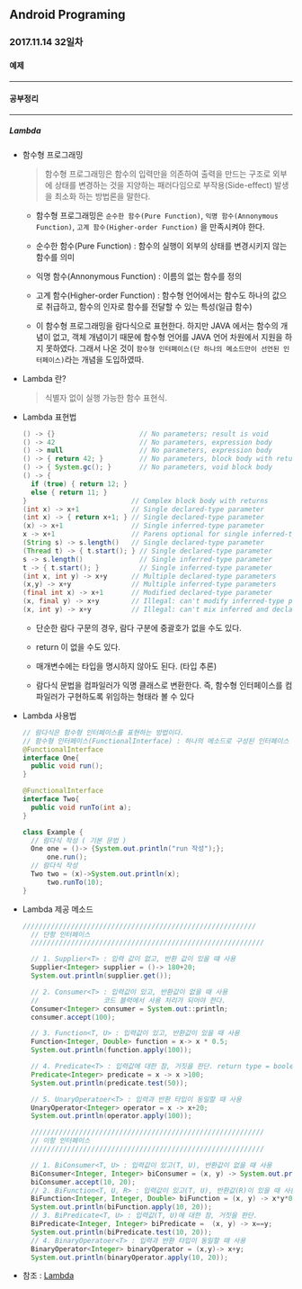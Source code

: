 Android Programing
----------------------------------------------------
### 2017.11.14 32일차

#### 예제
____________________________________________________

#### 공부정리
____________________________________________________

##### __Lambda__

- 함수형 프로그래밍

  >함수형 프로그래밍은 함수의 입력만을 의존하여 출력을 만드는 구조로 외부에 상태를 변경하는 것을 지양하는 패러다임으로 부작용(Side-effect) 발생을 최소화 하는 방법론을 말한다.

  - 함수형 프로그래밍은 `순수한 함수(Pure Function)`, `익명 함수(Annonymous Function)`, `고계 함수(Higher-order Function)` 을 만족시켜야 한다.

  - 순수한 함수(Pure Function) : 함수의 실행이 외부의 상태를 변경시키지 않는 함수를 의미

  - 익명 함수(Annonymous Function) : 이름의 없는 함수를 정의

  - 고계 함수(Higher-order Function) : 함수형 언어에서는 함수도 하나의 값으로 취급하고, 함수의 인자로 함수를 전달할 수 있는 특성(일급 함수)

  - 이 함수형 프로그래밍을 람다식으로 표현한다. 하지만 JAVA 에서는 함수의 개념이 없고, 객체 개념이기 때문에 함수형 언어를 JAVA 언어 차원에서 지원을 하지 못하였다. 그래서 나온 것이 `함수형 인터페이스(단 하나의 메소드만이 선언된 인터페이스)`라는 개념을 도입하였따.

- Lambda 란?

  > 식별자 없이 실행 가능한 함수 표현식.

- Lambda 표현법

  ```java
  () -> {}                     // No parameters; result is void
  () -> 42                     // No parameters, expression body
  () -> null                   // No parameters, expression body
  () -> { return 42; }         // No parameters, block body with return
  () -> { System.gc(); }       // No parameters, void block body
  () -> {
    if (true) { return 12; }
    else { return 11; }
  }                          // Complex block body with returns
  (int x) -> x+1             // Single declared-type parameter
  (int x) -> { return x+1; } // Single declared-type parameter
  (x) -> x+1                 // Single inferred-type parameter
  x -> x+1                   // Parens optional for single inferred-type case
  (String s) -> s.length()   // Single declared-type parameter
  (Thread t) -> { t.start(); } // Single declared-type parameter
  s -> s.length()              // Single inferred-type parameter
  t -> { t.start(); }          // Single inferred-type parameter
  (int x, int y) -> x+y      // Multiple declared-type parameters
  (x,y) -> x+y               // Multiple inferred-type parameters
  (final int x) -> x+1       // Modified declared-type parameter
  (x, final y) -> x+y        // Illegal: can't modify inferred-type parameters
  (x, int y) -> x+y          // Illegal: can't mix inferred and declared types
  ```

  - 단순한 람다 구문의 경우, 람다 구분에 중괄호가 없을 수도 있다.

  - return 이 없을 수도 있다.

  - 매개변수에는 타입을 명시하지 않아도 된다. (타입 추론)

  - 람다식 문법을 컴파일러가 익명 클래스로 변환한다. 즉, 함수형 인터페이스를 컴파일러가 구현하도록 위임하는 형태라 볼 수 있다

- Lambda 사용법

  ```java
  // 람다식은 함수형 인터페이스를 표현하는 방법이다.
  // 함수형 인터페이스(FunctionalInterface) : 하나의 메소드로 구성된 인터페이스
  @FunctionalInterface
  interface One{
    public void run();
  }

  @FunctionalInterface
  interface Two{
    public void runTo(int a);
  }

  class Example {
    // 람다식 작성 ( 기본 문법 )
    One one = ()-> {System.out.println("run 작성");};
		one.run();
    // 람다식 작성
    Two two = (x)->System.out.println(x);
		two.runTo(10);
  }
  ```

- Lambda 제공 메소드

  ```java
  //////////////////////////////////////////////////////////
	// 단항 인터페이스
	//////////////////////////////////////////////////////////

	// 1. Supplier<T> : 입력 값이 없고, 반환 값이 있을 떄 사용
	Supplier<Integer> supplier = ()-> 180+20;
	System.out.println(supplier.get());

	// 2. Consumer<T> : 입력값이 있고, 반환값이 없을 때 사용
	//				  코드 블럭에서 사용 처리가 되어야 한다.
	Consumer<Integer> consumer = System.out::println;
	consumer.accept(100);

	// 3. Function<T, U> : 입력값이 있고, 반환값이 있을 때 사용
	Function<Integer, Double> function = x-> x * 0.5;
	System.out.println(function.apply(100));

	// 4. Predicate<T> : 입력값에 대한 참, 거짓을 판단. return type = boolean;
	Predicate<Integer> predicate = x -> x >100;
	System.out.println(predicate.test(50));

	// 5. UnaryOperatoer<T> : 입력과 반환 타입이 동일할 때 사용
	UnaryOperator<Integer> operator = x -> x+20;
	System.out.println(operator.apply(100));

	//////////////////////////////////////////////////////////
	// 이항 인터페이스
	//////////////////////////////////////////////////////////

	// 1. BiConsumer<T, U> : 입력값이 있고(T, U), 반환값이 없을 때 사용
	BiConsumer<Integer, Integer> biConsumer = (x, y) -> System.out.println(x+y);
	biConsumer.accept(10, 20);
	// 2. BiFunction<T, U, R> : 입력값이 있고(T, U), 반환값(R)이 있을 때 사용
	BiFunction<Integer, Integer, Double> biFunction = (x, y) -> x*y*0.5;
	System.out.println(biFunction.apply(10, 20));
	// 3. BiPredicate<T, U> : 입력값(T, U)에 대한 참, 거짓을 판단.
	BiPredicate<Integer, Integer> biPredicate =  (x, y) -> x==y;
	System.out.println(biPredicate.test(10, 20));
	// 4. BinaryOperatoer<T> : 입력과 반환 타입이 동일할 때 사용
	BinaryOperator<Integer> binaryOperator = (x,y)-> x+y;
	System.out.println(binaryOperator.apply(10, 20));
  ```

- 참조 : [Lambda](https://skyoo2003.github.io/post/2016/11/09/java8-lambda-expression)
